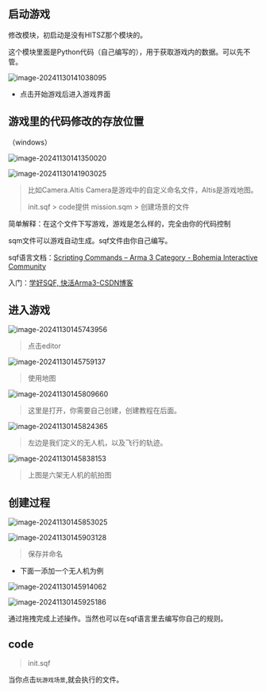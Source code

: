 ## 启动游戏

修改模块，初启动是没有HITSZ那个模块的。

这个模块里面是Python代码（自己编写的），用于获取游戏内的数据。可以先不管。

![image-20241130141038095](README.assets/image-20241130141038095.png)

- 点击开始游戏后进入游戏界面

## 游戏里的代码修改的存放位置

（windows）

![image-20241130141350020](README.assets/image-20241130141350020.png)

![image-20241130141903025](README.assets/image-20241130141903025.png)

> 比如Camera.Altis  Camera是游戏中的自定义命名文件，Altis是游戏地图。
>
> init.sqf  >  code提供
> mission.sqm > 创建场景的文件

简单解释：在这个文件下写游戏，游戏是怎么样的，完全由你的代码控制

sqm文件可以游戏自动生成。sqf文件由你自己编写。

sqf语言文档：[Scripting Commands – Arma 3 Category - Bohemia Interactive Community](https://community.bistudio.com/wiki/Category:Arma_3:_Scripting_Commands)

入门：[学好SQF, 快活Arma3-CSDN博客](https://blog.csdn.net/qq_35697906/article/details/123844766)

## 进入游戏

![image-20241130145743956](README.assets/image-20241130145743956.png)

> 点击editor

![image-20241130145759137](README.assets/image-20241130145759137.png)

> 使用地图

![image-20241130145809660](README.assets/image-20241130145809660.png)

> 这里是打开，你需要自己创建，创建教程在后面。

![image-20241130145824365](README.assets/image-20241130145824365.png)

> 左边是我们定义的无人机，以及飞行的轨迹。

![image-20241130145838153](README.assets/image-20241130145838153.png)

> 上图是六架无人机的航拍图



## 创建过程

![image-20241130145853025](README.assets/image-20241130145853025.png)

![image-20241130145903128](README.assets/image-20241130145903128.png)

> 保存并命名

- 下面一添加一个无人机为例

![image-20241130145914062](README.assets/image-20241130145914062.png)

![image-20241130145925186](README.assets/image-20241130145925186.png)

通过拖拽完成上述操作。当然也可以在sqf语言里去编写你自己的规则。

## code 

> init.sqf

当你点击`玩游戏场景`,就会执行的文件。

